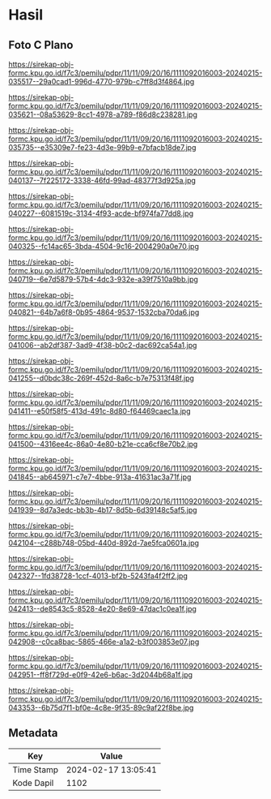 # Hasil

## Foto C Plano

https://sirekap-obj-formc.kpu.go.id/f7c3/pemilu/pdpr/11/11/09/20/16/1111092016003-20240215-035517--29a0cad1-996d-4770-979b-c7ff8d3f4864.jpg

https://sirekap-obj-formc.kpu.go.id/f7c3/pemilu/pdpr/11/11/09/20/16/1111092016003-20240215-035621--08a53629-8cc1-4978-a789-f86d8c238281.jpg

https://sirekap-obj-formc.kpu.go.id/f7c3/pemilu/pdpr/11/11/09/20/16/1111092016003-20240215-035735--e35309e7-fe23-4d3e-99b9-e7bfacb18de7.jpg

https://sirekap-obj-formc.kpu.go.id/f7c3/pemilu/pdpr/11/11/09/20/16/1111092016003-20240215-040137--7f225172-3338-46fd-99ad-48377f3d925a.jpg

https://sirekap-obj-formc.kpu.go.id/f7c3/pemilu/pdpr/11/11/09/20/16/1111092016003-20240215-040227--6081519c-3134-4f93-acde-bf974fa77dd8.jpg

https://sirekap-obj-formc.kpu.go.id/f7c3/pemilu/pdpr/11/11/09/20/16/1111092016003-20240215-040325--fc14ac65-3bda-4504-9c16-2004290a0e70.jpg

https://sirekap-obj-formc.kpu.go.id/f7c3/pemilu/pdpr/11/11/09/20/16/1111092016003-20240215-040719--6e7d5879-57b4-4dc3-932e-a39f7510a9bb.jpg

https://sirekap-obj-formc.kpu.go.id/f7c3/pemilu/pdpr/11/11/09/20/16/1111092016003-20240215-040821--64b7a6f8-0b95-4864-9537-1532cba70da6.jpg

https://sirekap-obj-formc.kpu.go.id/f7c3/pemilu/pdpr/11/11/09/20/16/1111092016003-20240215-041006--ab2df387-3ad9-4f38-b0c2-dac692ca54a1.jpg

https://sirekap-obj-formc.kpu.go.id/f7c3/pemilu/pdpr/11/11/09/20/16/1111092016003-20240215-041255--d0bdc38c-269f-452d-8a6c-b7e75313f48f.jpg

https://sirekap-obj-formc.kpu.go.id/f7c3/pemilu/pdpr/11/11/09/20/16/1111092016003-20240215-041411--e50f58f5-413d-491c-8d80-f64469caec1a.jpg

https://sirekap-obj-formc.kpu.go.id/f7c3/pemilu/pdpr/11/11/09/20/16/1111092016003-20240215-041500--4316ee4c-86a0-4e80-b21e-cca6cf8e70b2.jpg

https://sirekap-obj-formc.kpu.go.id/f7c3/pemilu/pdpr/11/11/09/20/16/1111092016003-20240215-041845--ab645971-c7e7-4bbe-913a-41631ac3a71f.jpg

https://sirekap-obj-formc.kpu.go.id/f7c3/pemilu/pdpr/11/11/09/20/16/1111092016003-20240215-041939--8d7a3edc-bb3b-4b17-8d5b-6d39148c5af5.jpg

https://sirekap-obj-formc.kpu.go.id/f7c3/pemilu/pdpr/11/11/09/20/16/1111092016003-20240215-042104--c288b748-05bd-440d-892d-7ae5fca0601a.jpg

https://sirekap-obj-formc.kpu.go.id/f7c3/pemilu/pdpr/11/11/09/20/16/1111092016003-20240215-042327--1fd38728-1ccf-4013-bf2b-5243fa4f2ff2.jpg

https://sirekap-obj-formc.kpu.go.id/f7c3/pemilu/pdpr/11/11/09/20/16/1111092016003-20240215-042413--de8543c5-8528-4e20-8e69-47dac1c0ea1f.jpg

https://sirekap-obj-formc.kpu.go.id/f7c3/pemilu/pdpr/11/11/09/20/16/1111092016003-20240215-042908--c0ca8bac-5865-466e-a1a2-b3f003853e07.jpg

https://sirekap-obj-formc.kpu.go.id/f7c3/pemilu/pdpr/11/11/09/20/16/1111092016003-20240215-042951--ff8f729d-e0f9-42e6-b6ac-3d2044b68a1f.jpg

https://sirekap-obj-formc.kpu.go.id/f7c3/pemilu/pdpr/11/11/09/20/16/1111092016003-20240215-043353--6b75d7f1-bf0e-4c8e-9f35-89c9af22f8be.jpg


## Metadata

| Key        | Value               |
| ---------- | ------------------- |
| Time Stamp | 2024-02-17 13:05:41 |
| Kode Dapil | 1102                |



